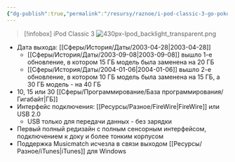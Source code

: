 ```yaml
---
{"dg-publish":true,"permalink":"/resursy/raznoe/i-pod-classic-3-go-pokoleniya/"}
---
```


> [!infobox] iPod Classic 3
> ![430px-Ipod_backlight_transparent.png](/img/user/%D0%90%D1%80%D1%85%D0%B8%D0%B2/%D0%9A%D1%8D%D1%88/430px-Ipod_backlight_transparent.png)
- Дата выхода: [[Сферы/История/Даты/2003-04-28\|2003-04-28]] 
	- [[Сферы/История/Даты/2003-09-08\|2003-09-08]] вышло 1-е обновление, в котором 15 ГБ модель была заменена на 20 ГБ
	- [[Сферы/История/Даты/2004-01-06\|2004-01-06]] вышло 2-е обновление, в котором 10 ГБ модель была заменена на 15 ГБ, а 30 ГБ модель - на 40 ГБ
- 10, 15 или 30 [[Сферы/Программирование/База программирования/Гигабайт\|ГБ]] 
- Интерфейс подключения: [[Ресурсы/Разное/FireWire\|FireWire]] или USB 2.0
	- USB только для передачи данных - без зарядки
- Первый полный редизайн с полным сенсорным интерфейсом, подключением к доку и более тонким корпусом 
- Поддержка Musicmatch исчезла в связи выходом [[Ресурсы/Разное/iTunes\|iTunes]] для Windows